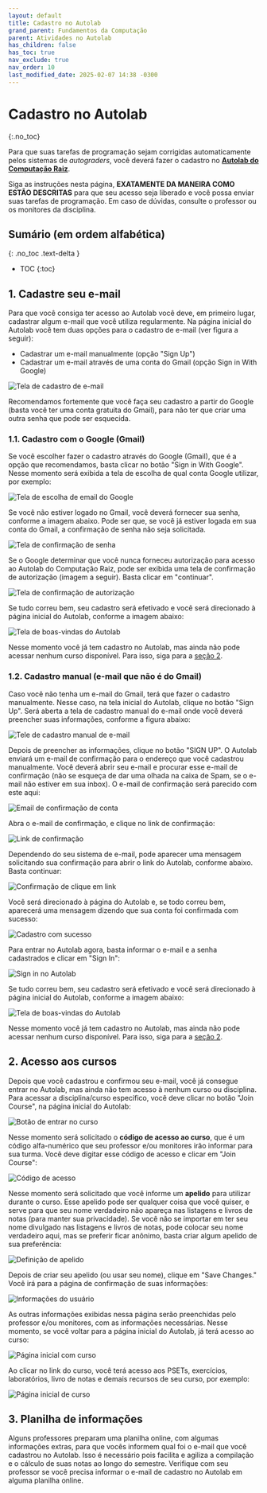 ```yaml
---
layout: default
title: Cadastro no Autolab
grand_parent: Fundamentos da Computação
parent: Atividades no Autolab
has_children: false
has_toc: true
nav_exclude: true
nav_order: 10
last_modified_date: 2025-02-07 14:38 -0300
---
```


# Cadastro no Autolab
{:.no_toc}

Para que suas tarefas de programação sejam corrigidas automaticamente pelos
sistemas de *autograders*, você deverá fazer o cadastro no [**Autolab do
Computação Raiz**](https://autolab.computacaoraiz.com.br).

Siga as instruções nesta página, **EXATAMENTE DA MANEIRA COMO ESTÃO DESCRITAS**
para que seu acesso seja liberado e você possa enviar suas tarefas de
programação. Em caso de dúvidas, consulte o professor ou os monitores da
disciplina.

## Sumário (em ordem alfabética)
{: .no_toc .text-delta }

* TOC
{:toc}


## 1. Cadastre seu e-mail

Para que você consiga ter acesso ao Autolab você deve, em primeiro lugar,
cadastrar algum e-mail que você utiliza regularmente. Na página inicial do
Autolab você tem duas opções para o cadastro de e-mail (ver figura a seguir):

* Cadastrar um e-mail manualmente (opção "Sign Up")
* Cadastrar um e-mail através de uma conta do Gmail (opção Sign in With Google)

![Tela de cadastro de e-mail](/assets/images/autolab/email1.png)

Recomendamos fortemente que você faça seu cadastro a partir do Google (basta
você ter uma conta gratuita do Gmail), para não ter que criar uma outra senha
que pode ser esquecida.

### 1.1. Cadastro com o Google (Gmail)

Se você escolher fazer o cadastro através do Google (Gmail), que é a opção que
recomendamos, basta clicar no botão "Sign in With Google". Nesse momento será
exibida a tela de escolha de qual conta Google utilizar, por exemplo:

![Tela de escolha de email do Google](/assets/images/autolab/email2.png)

Se você não estiver logado no Gmail, você deverá fornecer sua senha, conforme a
imagem abaixo. Pode ser que, se você já estiver logada em sua conta do Gmail, a
confirmação de senha não seja solicitada.

![Tela de confirmação de senha](/assets/images/autolab/email3.png)

Se o Google determinar que você nunca forneceu autorização para acesso ao
Autolab do Computação Raiz, pode ser exibida uma tela de confirmação de
autorização (imagem a seguir). Basta clicar em "continuar".

![Tela de confirmação de autorização](/assets/images/autolab/email4.png)

Se tudo correu bem, seu cadastro será efetivado e você será direcionado à página
inicial do Autolab, conforme a imagem abaixo:

![Tela de boas-vindas do Autolab](/assets/images/autolab/email5.png)

Nesse momento você já tem cadastro no Autolab, mas ainda não pode acessar nenhum
curso disponível. Para isso, siga para a [seção 2](#acesso-aos-cursos).

### 1.2. Cadastro manual (e-mail que não é do Gmail)

Caso você não tenha um e-mail do Gmail, terá que fazer o cadastro
manualmente. Nesse caso, na tela inicial do Autolab, clique no botão "Sign
Up". Será aberta a tela de cadastro manual do e-mail onde você deverá preencher
suas informações, conforme a figura abaixo:

![Tele de cadastro manual de e-mail](/assets/images/autolab/email6.png)

Depois de preencher as informações, clique no botão "SIGN UP". O Autolab enviará
um e-mail de confirmação para o endereço que você cadastrou manualmente. Você
deverá abrir seu e-mail e procurar esse e-mail de confirmação (não se esqueça de
dar uma olhada na caixa de Spam, se o e-mail não estiver em sua inbox). O e-mail
de confirmação será parecido com este aqui:

![Email de confirmação de conta](/assets/images/autolab/email7.png)

Abra o e-mail de confirmação, e clique no link de confirmação:

![Link de confirmação](/assets/images/autolab/email8.png)

Dependendo do seu sistema de e-mail, pode aparecer uma mensagem solicitando sua
confirmação para abrir o link do Autolab, conforme abaixo. Basta continuar:

![Confirmação de clique em link](/assets/images/autolab/email9.png)

Você será direcionado à página do Autolab e, se todo correu bem, aparecerá uma
mensagem dizendo que sua conta foi confirmada com sucesso:

![Cadastro com sucesso](/assets/images/autolab/email10.png)

Para entrar no Autolab agora, basta informar o e-mail e a senha cadastrados e
clicar em "Sign In":

![Sign in no Autolab](/assets/images/autolab/email11.png)

Se tudo correu bem, seu cadastro será efetivado e você será direcionado à página
inicial do Autolab, conforme a imagem abaixo:

![Tela de boas-vindas do Autolab](/assets/images/autolab/email5.png)

Nesse momento você já tem cadastro no Autolab, mas ainda não pode acessar nenhum
curso disponível. Para isso, siga para a [seção 2](#acesso-aos-cursos).

## 2. Acesso aos cursos

Depois que você cadastrou e confirmou seu e-mail, você já consegue entrar no
Autolab, mas ainda não tem acesso à nenhum curso ou disciplina. Para acessar a
disciplina/curso específico, você deve clicar no botão "Join Course", na página
inicial do Autolab:

![Botão de entrar no curso](/assets/images/autolab/curso1.png)

Nesse momento será solicitado o **código de acesso ao curso**, que é um código
alfa-numérico que seu professor e/ou monitores irão informar para sua
turma. Você deve digitar esse código de acesso e clicar em "Join Course":

![Código de acesso](/assets/images/autolab/curso2.png)

Nesse momento será solicitado que você informe um **apelido** para utilizar
durante o curso. Esse apelido pode ser qualquer coisa que você quiser, e serve
para que seu nome verdadeiro não apareça nas listagens e livros de notas (para
manter sua privacidade). Se você não se importar em ter seu nome divulgado nas
listagens e livros de notas, pode colocar seu nome verdadeiro aqui, mas se
preferir ficar anônimo, basta criar algum apelido de sua preferência:

![Definição de apelido](/assets/images/autolab/curso3.png)

Depois de criar seu apelido (ou usar seu nome), clique em "Save Changes." Você
irá para a página de confirmação de suas informações:

![Informações do usuário](/assets/images/autolab/curso4.png)

As outras informações exibidas nessa página serão preenchidas pelo professor
e/ou monitores, com as informações necessárias. Nesse momento, se você voltar
para a página inicial do Autolab, já terá acesso ao curso:

![Página inicial com curso](/assets/images/autolab/curso5.png)

Ao clicar no link do curso, você terá acesso aos PSETs, exercícios,
laboratórios, livro de notas e demais recursos de seu curso, por exemplo:

![Página inicial de curso](/assets/images/autolab/curso6.png)

## 3. Planilha de informações

Alguns professores preparam uma planilha online, com algumas informações extras,
para que vocês informem qual foi o e-mail que você cadastrou no Autolab. Isso é
necessário pois facilita e agiliza a compilação e o cálculo de suas notas ao
longo do semestre. Verifique com seu professor se você precisa informar o e-mail
de cadastro no Autolab em alguma planilha online.
